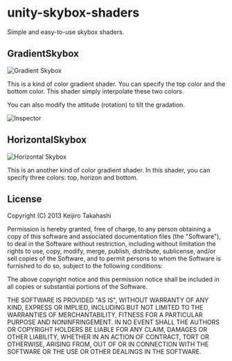 unity-skybox-shaders
====================

Simple and easy-to-use skybox shaders.

GradientSkybox
--------------

![Gradient Skybox](https://github.com/keijiro/unity-skybox-shaders/raw/gh-pages/gradient.png)

This is a kind of color gradient shader. You can specify the top color and the bottom color.
This shader simply interpolate these two colors.

You can also modify the attitude (rotation) to tilt the gradation.

![Inspector](https://github.com/keijiro/unity-skybox-shaders/raw/gh-pages/inspector.png)

HorizontalSkybox
----------------

![Horizontal Skybox](https://github.com/keijiro/unity-skybox-shaders/raw/gh-pages/horizontal.png)

This is an another kind of color gradient shader. In this shader, you can specify three colors:
top, horizon and bottom.

License
-------

Copyright (C) 2013 Keijiro Takahashi

Permission is hereby granted, free of charge, to any person obtaining a copy of
this software and associated documentation files (the "Software"), to deal in
the Software without restriction, including without limitation the rights to
use, copy, modify, merge, publish, distribute, sublicense, and/or sell copies of
the Software, and to permit persons to whom the Software is furnished to do so,
subject to the following conditions:

The above copyright notice and this permission notice shall be included in all
copies or substantial portions of the Software.

THE SOFTWARE IS PROVIDED "AS IS", WITHOUT WARRANTY OF ANY KIND, EXPRESS OR
IMPLIED, INCLUDING BUT NOT LIMITED TO THE WARRANTIES OF MERCHANTABILITY, FITNESS
FOR A PARTICULAR PURPOSE AND NONINFRINGEMENT. IN NO EVENT SHALL THE AUTHORS OR
COPYRIGHT HOLDERS BE LIABLE FOR ANY CLAIM, DAMAGES OR OTHER LIABILITY, WHETHER
IN AN ACTION OF CONTRACT, TORT OR OTHERWISE, ARISING FROM, OUT OF OR IN
CONNECTION WITH THE SOFTWARE OR THE USE OR OTHER DEALINGS IN THE SOFTWARE.

